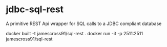 # jdbc-sql-rest
A primitive REST Api wrapper for SQL calls to a JDBC compliant database

docker built -t jamescross91/sql-rest .
docker run -it -p 2511:2511 jamescross91/sql-rest

